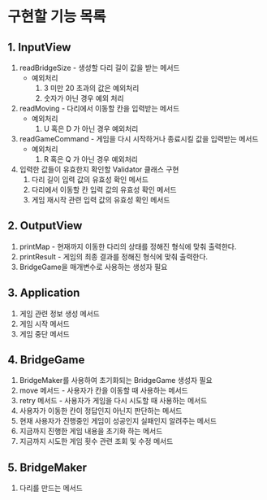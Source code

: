 # 구현할 기능 목록

## 1. InputView

1. readBridgeSize - 생성할 다리 길이 값을 받는 메서드
    - 예외처리
        1. 3 미만 20 초과의 값은 예외처리
        2. 숫자가 아닌 경우 예외 처리
2. readMoving - 다리에서 이동할 칸을 입력받는 메서드
    - 예외처리
        1. U 혹은 D 가 아닌 경우 예외처리
3. readGameCommand - 게임을 다시 시작하거나 종료시킬 값을 입력받는 메서드
    - 예외처리
        1. R 혹은 Q 가 아닌 경우 예외처리
4. 입력한 값들이 유효한지 확인할 Validator 클래스 구현
    1. 다리 길이 입력 값의 유효성 확인 메서드
    2. 다리에서 이동할 칸 입력 값의 유효성 확인 메서드
    3. 게임 재시작 관련 입력 값의 유효성 확인 메서드

## 2. OutputView

1. printMap - 현재까지 이동한 다리의 상태를 정해진 형식에 맞춰 출력한다.
2. printResult - 게임의 최종 결과를 정해진 형식에 맞춰 출력한다.
3. BridgeGame을 매개변수로 사용하는 생성자 필요

## 3. Application

1. 게임 관련 정보 생성 메서드
2. 게임 시작 메서드
3. 게임 중단 메서드

## 4. BridgeGame

1. BridgeMaker를 사용하여 초기화되는 BridgeGame 생성자 필요
2. move 메서드 - 사용자가 칸을 이동할 때 사용하는 메서드
3. retry 메서드 - 사용자가 게임을 다시 시도할 때 사용하는 메서드
4. 사용자가 이동한 칸이 정답인지 아닌지 판단하는 메서드
5. 현재 사용자가 진행중인 게임이 성공인지 실패인지 알려주는 메서드
6. 지금까지 진행한 게임 내용을 초기화 하는 메서드
7. 지금까지 시도한 게임 횟수 관련 조회 및 수정 메서드

## 5. BridgeMaker

1. 다리를 만드는 메서드

